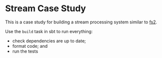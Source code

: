 # Stream Case Study

This is a case study for building a stream processing system similar to [fs2](https://fs2.io).

Use the `build` task in sbt to run everything:

- check dependencies are up to date;
- format code; and
- run the tests
